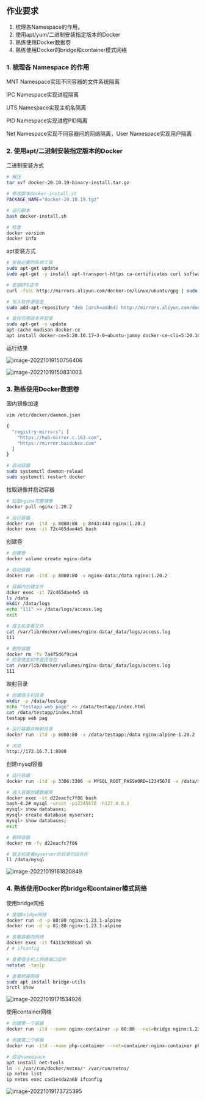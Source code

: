 ## 作业要求

1. 梳理各Namespace的作用。
2. 使用apt/yum/二进制安装指定版本的Docker
3. 熟练使用Docker数据卷
4. 熟练使用Docker的bridge和container模式网络

### 1. 梳理各 Namespace 的作用

MNT Namespace实现不同容器的文件系统隔离

IPC Namespace实现进程隔离

UTS Namespace实现主机名隔离

PID Namespace实现进程PID隔离

Net Namespace实现不同容器间的网络隔离，User Namespace实现用户隔离

### 2. 使用apt/二进制安装指定版本的Docker

二进制安装方式

```bash
# 解压
tar xvf docker-20.10.19-binary-install.tar.gz 

# 修改脚本docker-install.sh
PACKAGE_NAME="docker-20.10.19.tgz"

# 运行脚本
bash docker-install.sh

# 检查
docker version
docker info
```
apt安装方式

```bash
# 安装必要的系统工具
sudo apt-get update
sudo apt-get -y install apt-transport-https ca-certificates curl software-properties-common

# 安装GPG证书
curl -fsSL http://mirrors.aliyun.com/docker-ce/linux/ubuntu/gpg | sudo apt-key add -

# 写入软件源信息
sudo add-apt-repository "deb [arch=amd64] http://mirrors.aliyun.com/docker-ce/linux/ubuntu $(lsb_release -cs) stable"

# 查找可用版本并安装
sudo apt-get -y update
apt-cache madison docker-ce
apt install docker-ce=5:20.10.17~3-0~ubuntu-jammy docker-ce-cli=5:20.10.17~3-0~ubuntu-jammy
```

运行结果

![image-20221019150756406](assets/image-20221019150756406.png)

![image-20221019150831003](assets/image-20221019150831003.png)

### 3. 熟练使用Docker数据卷

国内镜像加速

```bash
vim /etc/docker/daemon.json

{
  "registry-mirrors": [
    "https://hub-mirror.c.163.com", 
    "https://mirror.baidubce.com"
  ]
}

# 启动容器
sudo systemctl daemon-reload
sudo systemctl restart docker
```

拉取镜像并启动容器

```bash
# 拉取nginx完整镜像
docker pull nginx:1.20.2

# 运行容器
docker run -itd -p 8080:80 -p 8443:443 nginx:1.20.2
docker exec -it 72c465dae4e5 bash
```

创建卷

```bash
# 创建卷
docker volume create nginx-data

# 启动容器
docker run -itd -p 8080:80 -v nginx-data:/data nginx:1.20.2

# 容器内创建文件
dcker exec -it 72c465dae4e5 sh
ls /data
mkdir /data/logs
echo "111" >> /data/logs/access.log
exit

# 宿主机查看文件
cat /var/lib/docker/volumes/nginx-data/_data/logs/access.log
111

# 删除容器
docker rm -fv 7a4f5d6f9ca4
# 检查宿主机中是否存在
cat /var/lib/docker/volumes/nginx-data/_data/logs/access.log
111
```
映射目录

```bash
# 创建宿主机目录
mkdir -p /data/testapp
echo "testapp web page" >> /data/testapp/index.html
cat /data/testapp/index.html
testapp web pag

# 运行容器并映射目录
docker run -itd -p 8080:80 -v /data/testapp:/data nginx:alpine-1.20.2

# 浏览
http://172.16.7.1:8080
```

创建mysql容器

```bash
# 运行容器
docker run -itd -p 3306:3306 -e MYSQL_ROOT_PASSWORD=12345678 -v /data/mysql:/var/lib/mysql mysql:5.7.38

# 进入容器创建数据库
docker exec -it d22eacfc7f86 bash
bash-4.2# mysql -uroot -p12345678 -h127.0.0.1
mysql> show databases;
mysql> create database myserver;
mysql> show databases;
exit

# 删除容器
docker rm -fv d22eacfc7f86

# 宿主机查看myserver的目录仍旧存在
ll /data/mysql
```

![image-20221019161820849](assets/image-20221019161820849.png)

### 4. 熟练使用Docker的bridge和container模式网络

使用bridge网络

```bash
# 使用bridge网络
docker run -d -p 80:80 nginx:1.23.1-alpine
docker run -d -p 81:80 nginx:1.23.1-alpine

# 查看容器内网络
docker exec -it f4313c988cad sh
/ # ifconfig

# 查看宿主机上网络端口监听
netstat -tanlp

# 查看桥接网络
sudo apt install bridge-utils
brctl show
```

![image-20221019171534926](assets/image-20221019171534926.png)

使用container网络

```bash
# 创建第一个容器
docker run -itd --name nginx-container -p 80:80 --net=bridge nginx:1.23.1-alpine

# 创建第二个容器
docker run -itd --name php-container --net=container:nginx-container php:7.4.30-fpm-alpine

# 验证namespace
apt install net-tools
ln -s /var/run/docker/netns/* /var/run/netns/
ip netns list
ip netns exec cad1e4da2a6b ifconfig
```

![image-20221019173725395](assets/image-20221019173725395.png)
